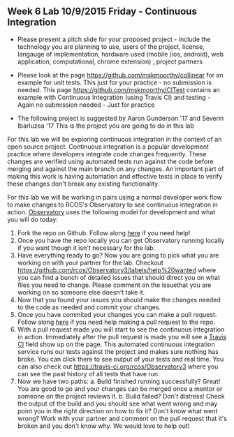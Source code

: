 ## Week 6 Lab 10/9/2015 Friday - Continuous Integration

- Please present a pitch slide for your proposed project - include the technology you are planning to use, users of the project, license, langauge of implementation, hardware used (mobile (ios, android), web application, computational, chrome extension) , project partners

- Please look at the page https://github.com/mskmoorthy/collinear for an example for unit tests. This just for your practice - no submission is needed.  This page https://github.com/mskmoorthy/CITest  contains an example with Continuous Integration (using Travis CI) and testing - Again no submission needed - Just for practice

- The following project is suggested by Aaron Gunderson '17 and Severin Ibarluzea '17 This is the project you are going to do in this lab

For this lab we will be exploring continuous integration in the context of an open source project. Continuous integration is a popular development practice where developers integrate code changes frequently. These changes are verified using automated tests run against the code before merging and against the main branch on any changes. An important part of making this work is having automation and effective tests in place to verify these changes don't break any existing functionality. 


For this lab we will be working in pairs using a normal developer work flow to make changes to RCOS's Observatory to see continuous integration in action. 
[Observatory](https://github.com/rcos/Observatory3/) uses the following model for development and what you will do today:

1. Fork the repo on Github. Follow along [here](https://help.github.com/articles/fork-a-repo/) if you need help!
2. Once you have the repo locally you can get Observatory running locally if you want though it isn't necessary for the lab.
3. Have everything ready to go? Now you are going to pick what you are working on with your partner for the lab. Checkout https://github.com/rcos/Observatory3/labels/help%20wanted where you can find a bunch of detailed issues that should direct you on what files you need to change. Please comment on the issuethat you are working on so someone else doesn't take it.
4. Now that you found your issues you should make the changes needed to the code as needed and commit your changes. 
5. Once you have commited your changes you can make a pull request. Follow along [here](https://help.github.com/articles/creating-a-pull-request/) if you need help making a pull request to the repo.
6. With a pull request made you will start to see the continuous integration in action. Immediately after the pull request is made you will see a [Travis CI](https://travis-ci.org/) field show up on the page. This automated continuous integration service runs our tests against the project and makes sure nothing has broke. You can click there to see output of your tests and real time. You can also check out https://travis-ci.org/rcos/Observatory3 where you can see the past history of all tests that have run. 
7. Now we have two paths:
  a. Build finished running successfully? Great! You are good to go and your changes can be merged once a mentor or someone on the project reviews it. 
  b. Build failed? Don't distress! Check the output of the build and you should see what went wrong and may point you in the right direction on how to fix it? Don't know what went wrong? Work with your partner and comment on the pull request that it's broken and you don't know why. We would love to help out!
